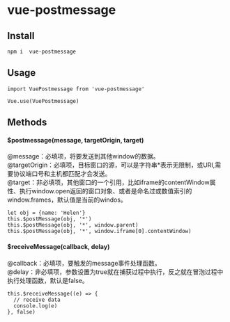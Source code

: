 # vue-postmessage

## Install
```
npm i  vue-postmessage
```

## Usage
```
import VuePostmessage from 'vue-postmessage'
 
Vue.use(VuePostmessage)
```

## Methods
#### $postmessage(message, targetOrigin, target)
@message：必填项，将要发送到其他window的数据。<br>
@targetOrigin：必填项，目标窗口的源，可以是字符串*表示无限制，或URI,需要协议端口号和主机都匹配才会发送。<br>
@target：非必填项，其他窗口的一个引用，比如iframe的contentWindow属性、执行window.open返回的窗口对象、或者是命名过或数值索引的window.frames，默认值是当前的windos。<br>
```
let obj = {name: 'Helen'}
this.$postMessage(obj, '*')
this.$postMessage(obj, '*', window.parent)
this.$postMessage(obj, '*', window.iframe[0].contentWindow)

```
#### $receiveMessage(callback, delay)
@callback：必填项，要触发的message事件处理函数。<br>
@delay：非必填项，参数设置为true就在捕获过程中执行，反之就在冒泡过程中执行处理函数，默认是false。

```
this.$receiveMessage((e) => {
  // receive data
  console.log(e)
}, false)

```


